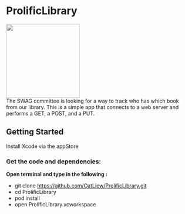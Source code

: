 # ProlificLibrary
<img src="https://cloud.githubusercontent.com/assets/5559137/7471507/9a6ce0d0-f2dc-11e4-9a22-e5430b4048b4.png" width="200" height="200" /><br>
The SWAG committee is looking for a way to track who has which book from our library. This is a simple app that connects to a web server and performs a GET, a POST, and a PUT. 

## Getting Started
Install Xcode via the appStore

### Get the code and dependencies:
**Open terminal and type in the following :**
- git clone https://github.com/OatLiew/ProlificLibrary.git
- cd ProlificLibrary
- pod install
- open ProlificLibrary.xcworkspace


